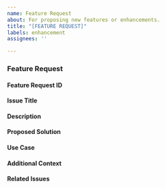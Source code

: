 ```yaml
---
name: Feature Request
about: For proposing new features or enhancements.
title: "[FEATURE REQUEST]"
labels: enhancement
assignees: ''

---
```


### Feature Request

#### Feature Request ID

#### Issue Title

#### Description

#### Proposed Solution

#### Use Case

#### Additional Context

#### Related Issues
